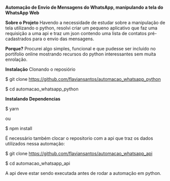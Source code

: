 
<b>Automação de Envio de Mensagens do WhatsApp, manipulando a tela do WhatsApp Web</b>

<b>Sobre o Projeto</b>
Havendo a necessidade de estudar sobre a manipulação de tela utilizando o python, resolvi criar um pequeno aplicativo que faz uma requisição a uma api e traz um json contendo uma lista de contatos pré-cadastrados para o envio das mensagens.

<b>Porque?</b>
Procurei algo simples, funcional e que pudesse ser incluído no portifolio online mostrando recursos do python interessantes sem muita enrolação.

<b>Instalação</b>
Clonando o reposiório

$ git clone https://github.com/flaviansantos/automacao_whatsapp_python

$ cd automacao_whatsapp_python

<b>Instalando Dependencias</b>

$ yarn

ou

$ npm install

É necessário também clocar o repositorio com a api que traz os dados utilizados nessa automação:

$ git clone https://github.com/flaviansantos/automacao_whatsapp_api

$ cd automacao_whatsapp_api

A api deve estar sendo executada antes de rodar a automação em python.
